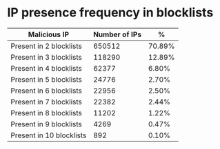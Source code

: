 # IP presence frequency in blocklists
| Malicious IP | Number of IPs | % |
|----|----|----|
| Present in 2 blocklists | 650512 | 70.89% |
| Present in 3 blocklists | 118290 | 12.89% |
| Present in 4 blocklists | 62377 | 6.80% |
| Present in 5 blocklists | 24776 | 2.70% |
| Present in 6 blocklists | 22956 | 2.50% |
| Present in 7 blocklists | 22382 | 2.44% |
| Present in 8 blocklists | 11202 | 1.22% |
| Present in 9 blocklists | 4269 | 0.47% |
| Present in 10 blocklists | 892 | 0.10% |
